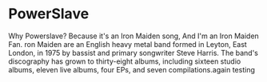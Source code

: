 # PowerSlave
Why Powerslave?
Because it's an Iron Maiden song,
And I'm an Iron Maiden Fan.
ron Maiden are an English heavy metal band formed in Leyton, East London,
in 1975 by bassist and primary songwriter Steve Harris.
The band's discography has grown to thirty-eight albums,
including sixteen studio albums,
eleven live albums, 
four EPs, 
and seven compilations.again
testing

